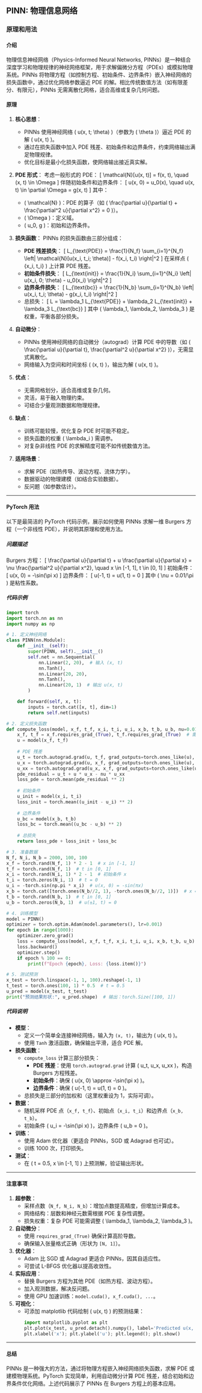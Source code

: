 ## PINN: 物理信息网络
### 原理和用法

#### **介绍**
物理信息神经网络（Physics-Informed Neural Networks, PINNs）是一种结合深度学习和物理规律的神经网络框架，用于求解偏微分方程（PDEs）或模拟物理系统。PINNs 将物理方程（如控制方程、初始条件、边界条件）嵌入神经网络的损失函数中，通过优化网络参数逼近 PDE 的解。相比传统数值方法（如有限差分、有限元），PINNs 无需离散化网格，适合高维或复杂几何问题。

#### **原理**
1. **核心思想**：
   - PINNs 使用神经网络 \( u(x, t; \theta) \)（参数为 \( \theta \)）逼近 PDE 的解 \( u(x, t) \)。
   - 通过在损失函数中加入 PDE 残差、初始条件和边界条件，约束网络输出满足物理规律。
   - 优化目标是最小化损失函数，使网络输出接近真实解。

2. **PDE 形式**：
   考虑一般形式的 PDE：
   \[
   \mathcal{N}[u(x, t)] = f(x, t), \quad (x, t) \in \Omega
   \]
   伴随初始条件和边界条件：
   \[
   u(x, 0) = u_0(x), \quad u(x, t) \in \partial \Omega = g(x, t)
   \]
   其中：
   - \( \mathcal{N} \)：PDE 的算子（如 \( \frac{\partial u}{\partial t} + \frac{\partial^2 u}{\partial x^2} = 0 \)）。
   - \( \Omega \)：定义域。
   - \( u_0, g \)：初始和边界条件。

3. **损失函数**：
   PINNs 的损失函数由三部分组成：
   - **PDE 残差损失**：
     \[
     L_{\text{PDE}} = \frac{1}{N_f} \sum_{i=1}^{N_f} \left| \mathcal{N}[u(x_i, t_i; \theta)] - f(x_i, t_i) \right|^2
     \]
     在采样点 \( \{x_i, t_i\} \) 上计算 PDE 残差。
   - **初始条件损失**：
     \[
     L_{\text{init}} = \frac{1}{N_i} \sum_{i=1}^{N_i} \left| u(x_i, 0; \theta) - u_0(x_i) \right|^2
     \]
   - **边界条件损失**：
     \[
     L_{\text{bc}} = \frac{1}{N_b} \sum_{i=1}^{N_b} \left| u(x_i, t_i; \theta) - g(x_i, t_i) \right|^2
     \]
   - 总损失：
     \[
     L = \lambda_1 L_{\text{PDE}} + \lambda_2 L_{\text{init}} + \lambda_3 L_{\text{bc}}
     \]
     其中 \( \lambda_1, \lambda_2, \lambda_3 \) 是权重，平衡各部分损失。

4. **自动微分**：
   - PINNs 使用神经网络的自动微分（autograd）计算 PDE 中的导数（如 \( \frac{\partial u}{\partial t}, \frac{\partial^2 u}{\partial x^2} \)），无需显式离散化。
   - 网络输入为空间和时间坐标 \( (x, t) \)，输出为解 \( u(x, t) \)。

5. **优点**：
   - 无需网格划分，适合高维或复杂几何。
   - 灵活，易于融入物理约束。
   - 可结合少量观测数据和物理规律。

6. **缺点**：
   - 训练可能较慢，优化复杂 PDE 时可能不稳定。
   - 损失函数的权重 \( \lambda_i \) 需调参。
   - 对复杂非线性 PDE 的求解精度可能不如传统数值方法。

7. **适用场景**：
   - 求解 PDE（如热传导、波动方程、流体力学）。
   - 数据驱动的物理建模（如结合实验数据）。
   - 反问题（如参数估计）。

---

#### **PyTorch 用法**
以下是最简洁的 PyTorch 代码示例，展示如何使用 PINNs 求解一维 Burgers 方程（一个非线性 PDE），并说明其原理和使用方法。

##### **问题描述**
Burgers 方程：
\[
\frac{\partial u}{\partial t} + u \frac{\partial u}{\partial x} = \nu \frac{\partial^2 u}{\partial x^2}, \quad x \in [-1, 1], t \in [0, 1]
\]
初始条件：
\[
u(x, 0) = -\sin(\pi x)
\]
边界条件：
\[
u(-1, t) = u(1, t) = 0
\]
其中 \( \nu = 0.01/\pi \) 是粘性系数。

##### **代码示例**
```python
import torch
import torch.nn as nn
import numpy as np

# 1. 定义神经网络
class PINN(nn.Module):
    def __init__(self):
        super(PINN, self).__init__()
        self.net = nn.Sequential(
            nn.Linear(2, 20),  # 输入 (x, t)
            nn.Tanh(),
            nn.Linear(20, 20),
            nn.Tanh(),
            nn.Linear(20, 1)  # 输出 u(x, t)
        )

    def forward(self, x, t):
        inputs = torch.cat([x, t], dim=1)
        return self.net(inputs)

# 2. 定义损失函数
def compute_loss(model, x_f, t_f, x_i, t_i, u_i, x_b, t_b, u_b, nu=0.01/np.pi):
    x_f, t_f = x_f.requires_grad_(True), t_f.requires_grad_(True)  # 需要计算导数
    u = model(x_f, t_f)
    
    # PDE 残差
    u_t = torch.autograd.grad(u, t_f, grad_outputs=torch.ones_like(u), create_graph=True)[0]
    u_x = torch.autograd.grad(u, x_f, grad_outputs=torch.ones_like(u), create_graph=True)[0]
    u_xx = torch.autograd.grad(u_x, x_f, grad_outputs=torch.ones_like(u_x), create_graph=True)[0]
    pde_residual = u_t + u * u_x - nu * u_xx
    loss_pde = torch.mean(pde_residual ** 2)
    
    # 初始条件
    u_init = model(x_i, t_i)
    loss_init = torch.mean((u_init - u_i) ** 2)
    
    # 边界条件
    u_bc = model(x_b, t_b)
    loss_bc = torch.mean((u_bc - u_b) ** 2)
    
    # 总损失
    return loss_pde + loss_init + loss_bc

# 3. 准备数据
N_f, N_i, N_b = 2000, 100, 100
x_f = torch.rand(N_f, 1) * 2 - 1  # x in [-1, 1]
t_f = torch.rand(N_f, 1)  # t in [0, 1]
x_i = torch.rand(N_i, 1) * 2 - 1  # 初始条件 x
t_i = torch.zeros(N_i, 1)  # t = 0
u_i = -torch.sin(np.pi * x_i)  # u(x, 0) = -sin(πx)
x_b = torch.cat([torch.ones(N_b//2, 1), -torch.ones(N_b//2, 1)])  # x = ±1
t_b = torch.rand(N_b, 1)  # t in [0, 1]
u_b = torch.zeros(N_b, 1)  # u(±1, t) = 0

# 4. 训练模型
model = PINN()
optimizer = torch.optim.Adam(model.parameters(), lr=0.001)
for epoch in range(1000):
    optimizer.zero_grad()
    loss = compute_loss(model, x_f, t_f, x_i, t_i, u_i, x_b, t_b, u_b)
    loss.backward()
    optimizer.step()
    if epoch % 100 == 0:
        print(f"Epoch {epoch}, Loss: {loss.item()}")

# 5. 测试预测
x_test = torch.linspace(-1, 1, 100).reshape(-1, 1)
t_test = torch.ones(100, 1) * 0.5  # t = 0.5
u_pred = model(x_test, t_test)
print("预测结果形状:", u_pred.shape)  # 输出：torch.Size([100, 1])
```

##### **代码说明**
- **模型**：
  - 定义一个简单全连接神经网络，输入为 `(x, t)`，输出为 \( u(x, t) \)。
  - 使用 `Tanh` 激活函数，确保输出平滑，适合 PDE 解。
- **损失函数**：
  - `compute_loss` 计算三部分损失：
    - **PDE 残差**：使用 `torch.autograd.grad` 计算 \( u_t, u_x, u_xx \)，构造 Burgers 方程残差。
    - **初始条件**：确保 \( u(x, 0) \approx -\sin(\pi x) \)。
    - **边界条件**：确保 \( u(-1, t) = u(1, t) = 0 \)。
  - 总损失是三部分的加权和（这里权重设为 1，实际可调）。
- **数据**：
  - 随机采样 PDE 点（`x_f, t_f`）、初始点（`x_i, t_i`）和边界点（`x_b, t_b`）。
  - 初始条件 \( u_i = -\sin(\pi x) \)，边界条件 \( u_b = 0 \)。
- **训练**：
  - 使用 Adam 优化器（更适合 PINNs，SGD 或 Adagrad 也可试）。
  - 训练 1000 次，打印损失。
- **测试**：
  - 在 \( t = 0.5, x \in [-1, 1] \) 上预测解，验证输出形状。

---

#### **注意事项**
1. **超参数**：
   - 采样点数（`N_f, N_i, N_b`）：增加点数提高精度，但增加计算成本。
   - 网络结构：层数和神经元数需根据 PDE 复杂性调整。
   - 损失权重：复杂 PDE 可能需调整 \( \lambda_1, \lambda_2, \lambda_3 \)。
2. **自动微分**：
   - 使用 `requires_grad_(True)` 确保计算高阶导数。
   - 确保输入张量格式正确（形状为 `[N, 1]`）。
3. **优化器**：
   - Adam 比 SGD 或 Adagrad 更适合 PINNs，因其自适应性。
   - 可尝试 L-BFGS 优化器以提高收敛性。
4. **实际应用**：
   - 替换 Burgers 方程为其他 PDE（如热方程、波动方程）。
   - 加入观测数据，解决反问题。
   - 使用 GPU 加速训练：`model.cuda(), x_f.cuda(), ...`。
5. **可视化**：
   - 可添加 matplotlib 代码绘制 \( u(x, t) \) 的预测结果：
     ```python
     import matplotlib.pyplot as plt
     plt.plot(x_test, u_pred.detach().numpy(), label='Predicted u(x, 0.5)')
     plt.xlabel('x'); plt.ylabel('u'); plt.legend(); plt.show()
     ```

---

#### **总结**
PINNs 是一种强大的方法，通过将物理方程嵌入神经网络损失函数，求解 PDE 或建模物理系统。PyTorch 实现简单，利用自动微分计算 PDE 残差，结合初始和边界条件优化网络。上述代码展示了 PINNs 在 Burgers 方程上的基本应用。
